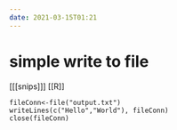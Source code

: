 ```yaml
---
date: 2021-03-15T01:21
---
```


# simple write to file

[[[snips]]]
[[R]]

    fileConn<-file("output.txt")
    writeLines(c("Hello","World"), fileConn)
    close(fileConn)